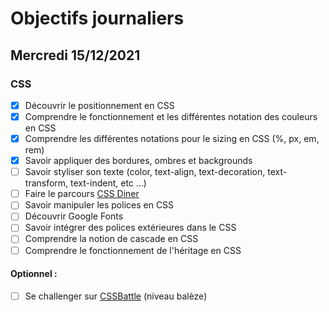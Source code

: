 # Objectifs journaliers

## Mercredi 15/12/2021

### CSS

  * [x] Découvrir le positionnement en CSS
  * [x] Comprendre le fonctionnement et les différentes notation des couleurs en CSS
  * [x] Comprendre les différentes notations pour le sizing en CSS (%, px, em, rem)
  * [x] Savoir appliquer des bordures, ombres et backgrounds
  * [ ] Savoir styliser son texte (color, text-align, text-decoration, text-transform, text-indent, etc …)
  * [ ] Faire le parcours [CSS Diner](https://flukeout.github.io/)
  * [ ] Savoir manipuler les polices en CSS
  * [ ] Découvrir Google Fonts
  * [ ] Savoir intégrer des polices extérieures dans le CSS
  * [ ] Comprendre la notion de cascade en CSS
  * [ ] Comprendre le fonctionnement de l'héritage en CSS

#### Optionnel : 

  * [ ] Se challenger sur [CSSBattle](https://cssbattle.dev/) (niveau balèze)




